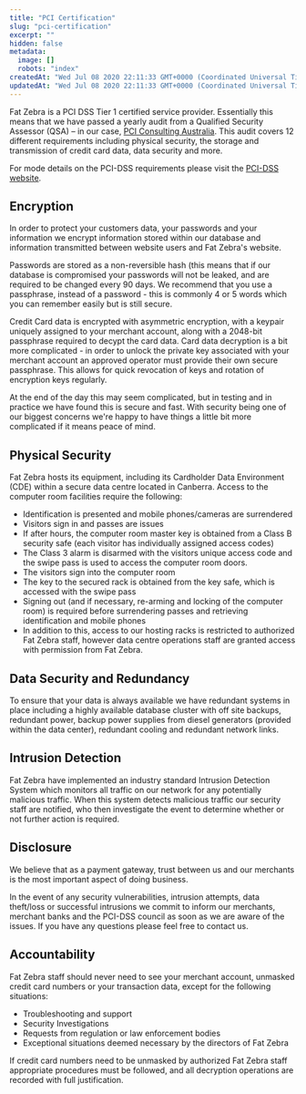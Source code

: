 ```yaml
---
title: "PCI Certification"
slug: "pci-certification"
excerpt: ""
hidden: false
metadata: 
  image: []
  robots: "index"
createdAt: "Wed Jul 08 2020 22:11:33 GMT+0000 (Coordinated Universal Time)"
updatedAt: "Wed Jul 08 2020 22:11:33 GMT+0000 (Coordinated Universal Time)"
---
```

Fat Zebra is a PCI DSS Tier 1 certified service provider. Essentially this means that we have passed a yearly audit from a Qualified Security Assessor (QSA) – in our case, [PCI Consulting Australia](http://www.pciconsultingaustralia.com.au/). This audit covers 12 different requirements including physical security, the storage and transmission of credit card data, data security and more.

For mode details on the PCI-DSS requirements please visit the [PCI-DSS website](https://www.pcisecuritystandards.org/).

## Encryption

In order to protect your customers data, your passwords and your information we encrypt information stored within our database and information transmitted between website users and Fat Zebra's website.

Passwords are stored as a non-reversible hash (this means that if our database is compromised your passwords will not be leaked, and are required to be changed every 90 days. We recommend that you use a passphrase, instead of a password - this is commonly 4 or 5 words which you can remember easily but is still secure.

Credit Card data is encrypted with asymmetric encryption, with a keypair uniquely assigned to your merchant account, along with a 2048-bit passphrase required to decypt the card data. Card data decryption is a bit more complicated - in order to unlock the private key associated with your merchant account an approved operator must provide their own secure passphrase. This allows for quick revocation of keys and rotation of encryption keys regularly.

At the end of the day this may seem complicated, but in testing and in practice we have found this is secure and fast. With security being one of our biggest concerns we're happy to have things a little bit more complicated if it means peace of mind.

## Physical Security

Fat Zebra hosts its equipment, including its Cardholder Data Environment (CDE) within a secure data centre located in Canberra. Access to the computer room facilities require the following:

- Identification is presented and mobile phones/cameras are surrendered
- Visitors sign in and passes are issues
- If after hours, the computer room master key is obtained from a Class B security safe (each visitor has individually assigned access codes)
- The Class 3 alarm is disarmed with the visitors unique access code and the swipe pass is used to access the computer room doors.
- The visitors sign into the computer room
- The key to the secured rack is obtained from the key safe, which is accessed with the swipe pass
- Signing out (and if necessary, re-arming and locking of the computer room) is required before surrendering passes and retrieving identification and mobile phones
- In addition to this, access to our hosting racks is restricted to authorized Fat Zebra staff, however data centre operations staff are granted access with permission from Fat Zebra.

## Data Security and Redundancy

To ensure that your data is always available we have redundant systems in place including a highly available database cluster with off site backups, redundant power, backup power supplies from diesel generators (provided within the data center), redundant cooling and redundant network links.

## Intrusion Detection

Fat Zebra have implemented an industry standard Intrusion Detection System which monitors all traffic on our network for any potentially malicious traffic. When this system detects malicious traffic our security staff are notified, who then investigate the event to determine whether or not further action is required.

## Disclosure

We believe that as a payment gateway, trust between us and our merchants is the most important aspect of doing business.

In the event of any security vulnerabilities, intrusion attempts, data theft/loss or successful intrusions we commit to inform our merchants, merchant banks and the PCI-DSS council as soon as we are aware of the issues. If you have any questions please feel free to contact us.

## Accountability

Fat Zebra staff should never need to see your merchant account, unmasked credit card numbers or your transaction data, except for the following situations:

- Troubleshooting and support
- Security Investigations
- Requests from regulation or law enforcement bodies
- Exceptional situations deemed necessary by the directors of Fat Zebra

If credit card numbers need to be unmasked by authorized Fat Zebra staff appropriate procedures must be followed, and all decryption operations are recorded with full justification.
